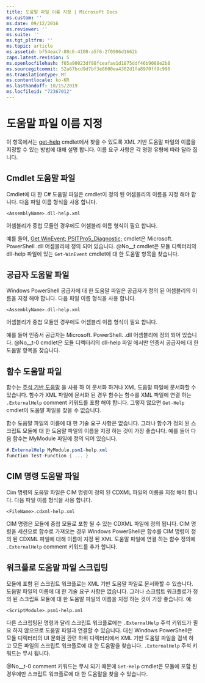 ```yaml
---
title: 도움말 파일 이름 지정 | Microsoft Docs
ms.custom: ''
ms.date: 09/12/2016
ms.reviewer: ''
ms.suite: ''
ms.tgt_pltfrm: ''
ms.topic: article
ms.assetid: bf54eac7-88c6-4108-a5f6-2f0906d1662b
caps.latest.revision: 5
ms.openlocfilehash: f65a90023df88fceafae1d1875ddf46b9088e2b8
ms.sourcegitcommit: 52a67bcd9d7bf3e8600ea4302d1fa8970ff9c998
ms.translationtype: MT
ms.contentlocale: ko-KR
ms.lasthandoff: 10/15/2019
ms.locfileid: "72367012"
---
```

# <a name="naming-help-files"></a>도움말 파일 이름 지정

이 항목에서는 [get-help](/powershell/module/Microsoft.PowerShell.Core/Get-Help) cmdlet에서 찾을 수 있도록 XML 기반 도움말 파일의 이름을 지정할 수 있는 방법에 대해 설명 합니다. 이름 요구 사항은 각 명령 유형에 따라 달라 집니다.

## <a name="cmdlet-help-files"></a>Cmdlet 도움말 파일

Cmdlet에 대 한 C# 도움말 파일은 cmdlet이 정의 된 어셈블리의 이름을 지정 해야 합니다. 다음 파일 이름 형식을 사용 합니다.

```
<AssemblyName>.dll-help.xml
```

어셈블리가 중첩 모듈인 경우에도 어셈블리 이름 형식이 필요 합니다.

예를 들어, [Get WinEvent; PSITPro5_Diagnostic;](/powershell/module/Microsoft.PowerShell.Diagnostics/Get-WinEvent) cmdlet은 Microsoft. PowerShell .dll 어셈블리에 정의 되어 있습니다. @No__t cmdlet은 모듈 디렉터리의 dll-help 파일에 있는 `Get-WinEvent` cmdlet에 대 한 도움말 항목을 찾습니다.

## <a name="provider-help-files"></a>공급자 도움말 파일

Windows PowerShell 공급자에 대 한 도움말 파일은 공급자가 정의 된 어셈블리의 이름을 지정 해야 합니다. 다음 파일 이름 형식을 사용 합니다.

```
<AssemblyName>.dll-help.xml
```

어셈블리가 중첩 모듈인 경우에도 어셈블리 이름 형식이 필요 합니다.

예를 들어 인증서 공급자는 Microsoft. PowerShell. .dll 어셈블리에 정의 되어 있습니다. @No__t-0 cmdlet은 모듈 디렉터리의 dll-help 파일 에서만 인증서 공급자에 대 한 도움말 항목을 찾습니다.

## <a name="function-help-files"></a>함수 도움말 파일

함수는 [주석 기반 도움말](/powershell/module/microsoft.powershell.core/about/about_comment_based_help) 을 사용 하 여 문서화 하거나 XML 도움말 파일에 문서화할 수 있습니다. 함수가 XML 파일에 문서화 된 경우 함수는 함수를 XML 파일에 연결 하는 `.ExternalHelp` comment 키워드를 포함 해야 합니다. 그렇지 않으면 `Get-Help` cmdlet이 도움말 파일을 찾을 수 없습니다.

함수 도움말 파일의 이름에 대 한 기술 요구 사항은 없습니다. 그러나 함수가 정의 된 스크립트 모듈에 대 한 도움말 파일의 이름을 지정 하는 것이 가장 좋습니다. 예를 들어 다음 함수는 MyModule 파일에 정의 되어 있습니다.

```csharp
#.ExternalHelp MyModule.psm1-help.xml
function Test-Function { ... }
```

## <a name="cim-command-help-files"></a>CIM 명령 도움말 파일

Cim 명령의 도움말 파일은 CIM 명령이 정의 된 CDXML 파일의 이름을 지정 해야 합니다. 다음 파일 이름 형식을 사용 합니다.

```
<FileName>.cdxml-help.xml
```

CIM 명령은 모듈에 중첩 모듈로 포함 될 수 있는 CDXML 파일에 정의 됩니다. CIM 명령을 세션으로 함수로 가져오는 경우 Windows PowerShell은 함수를 CIM 명령이 정의 된 CDXML 파일에 대해 이름이 지정 된 XML 도움말 파일에 연결 하는 함수 정의에 `.ExternalHelp` comment 키워드를 추가 합니다.

## <a name="script-workflow-help-files"></a>워크플로 도움말 파일 스크립팅

모듈에 포함 된 스크립트 워크플로는 XML 기반 도움말 파일로 문서화할 수 있습니다. 도움말 파일의 이름에 대 한 기술 요구 사항은 없습니다. 그러나 스크립트 워크플로가 정의 된 스크립트 모듈에 대 한 도움말 파일의 이름을 지정 하는 것이 가장 좋습니다. 예:

```
<ScriptModule>.psm1-help.xml
```

다른 스크립팅된 명령과 달리 스크립트 워크플로에는 `.ExternalHelp` 주석 키워드가 필요 하지 않으므로 도움말 파일과 연결할 수 있습니다. 대신 Windows PowerShell은 모듈 디렉터리의 UI 문화권 관련 하위 디렉터리에서 XML 기반 도움말 파일을 검색 하 고 모든 파일의 스크립트 워크플로에 대 한 도움말을 찾습니다. `.ExternalHelp` 주석 키워드는 무시 됩니다.

@No__t-0 comment 키워드는 무시 되기 때문에 `Get-Help` cmdlet은 모듈에 포함 된 경우에만 스크립트 워크플로에 대 한 도움말을 찾을 수 있습니다.